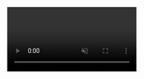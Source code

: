 <!DOCTYPE html>
<html lang="ja"><head>
  <meta charset="UTF-8">
<video src="https://github.com/obayashiyui/CSSanimation-obayashi/blob/main/TOP.mp4" autoplay muted></video>
  <title>ここはCSSアニメーションの基本を学ぶページです</title>
	<style>
		
		
		#headline{
  color: red;
			}
		
		.main {
  color: green;
			}
		
		p{
  color: red;
}
		a {color: green}
		
		
		
		.sample p {
    color: red;
    font-size: 18px;
    padding: 100px 0 0 900px;
    animation-name:keiziban;
    animation-timing-function:linear;
    animation-duration: 7s;
    animation-iteration-count:infinite;
    animation-direction: normal;
}
 
.sample2 p {
    color: blue;
    font-size: 18px;
    padding: 100px 0 0 900px;
    animation-name:keiziban;
    animation-timing-function:linear;
    animation-duration: 7s;
    animation-iteration-count:infinite;
    animation-direction: reverse;
}
 
.sample3 p {
    color: green;
    font-size: 18px;
    padding: 100px 0 0 900px;
    animation-name:keiziban;
    animation-timing-function:linear;
    animation-duration: 7s;
    animation-iteration-count:infinite;
    animation-direction: alternate;
     
}
 
.sample4 p {
    color: red;
    font-size: 18px;
    padding: 100px 0 0 900px;
    animation-name:keiziban;
    animation-timing-function:linear;
    animation-duration: 7s;
    animation-iteration-count:infinite;
    animation-direction: alternate-reverse;
     
}
		
#ari1 {
    padding: 100px 0 0 900px;
    animation-name:keiziban;
    animation-timing-function:linear;
    animation-duration: 7s;
    animation-iteration-count:infinite;
    animation-direction: normal;
     
}
 
#ari2 {
    padding: 100px 0 0 900px;
    animation-name:keiziban;
    animation-timing-function:linear;
    animation-duration: 7s;
    animation-iteration-count:infinite;
    animation-direction: reverse;
     
}
		
#ari3 {
    padding: 100px 0 0 900px;
    animation-name:keiziban;
    animation-timing-function:linear;
    animation-duration: 7s;
    animation-iteration-count:infinite;
    animation-direction:alternate;
			
	}	
		
#ari4 {
    padding: 100px 0 0 900px;
    animation-name:keiziban;
    animation-timing-function:linear;
    animation-duration: 7s;
    animation-iteration-count:infinite;
    animation-direction:alternate-reverse;
     
}
		
@keyframes keiziban {
  from   { transform: translateX(0%);} 
  100% { transform: translateX(-100%);}
}

		
#kumo1 {
  animation: popup 0.6s cubic-bezier(0.22, 1, 0.36, 1) 1 forwards;
  animation-iteration-count:infinite;
  animation-duration: 3s;
}
 
@keyframes popup {
  0% {
    transform: translateY(40px) scale(0.8);
    opacity: 0;
  }
  100% {
    transform: translateY(0) scale(1.0);
  }
  80%, 100% {
    opacity: 1;
  }
		}
	
#purin1 {
  animation: poyopoyo 2s ease-out infinite;
  opacity: 1;
  animation-iteration-count:infinite;		
}
@keyframes poyopoyo {
  0%, 40%, 60%, 80% {
    transform: scale(1.0);
  }
  50%, 70% {
    transform: scale(0.95);
  }
}
		
#POP1{
  
  width: 300px;
  height: 350px;
  margin: 0 auto;
  overflow: hidden;
  cursor: pointer;
}

 
#POP1{
  width: 50%;
  transition-duration: 0.3s;
}
#POP1:hover {
  transform: scale(1.2);
  transition-duration: 0.3s;
}
		
		
#POP2{
  width: 40%;
  cursor: pointer;
  transition-duration: 0.5s;
}
#POP2:hover {
  transform: rotate(360deg);
  transition-duration: 0.5s;
}

				
	</style>
	
</head>
	
	<body style="background: pink; text-align: center;">

<body>
	
	
  <div id="headline">
  <h1>ここはCSSアニメーションの基本を学ぶページです</h1>
	   <img src="line.png" alt="ライン" title="ライン">
 <h2>まず始めに、文字のスライドのアニメーションの例です　<br/> .sample p　とし、Pタグに適用しています　</h2>
  <br> <p>＊詳しいコードは「ページのソースを表示」でご覧ください＊</p><br>
	</div>
	
	<div class="sample">
    <p>ノーマル　右から左</p>
</div>
<div class="sample2">
    <p>リバース　逆</p>
</div>
<div class="sample3">
    <p>alternate ノーマルから逆の繰り返し</p>
</div>
<div class="sample4">
    <p>alternate-reverse　逆からノーマルの繰り返し</p>
</div>
		
	
 <img src="https://github.com/obayashiyui/CSSanimation-obayashi/blob/main/line.png" alt="ライン" title="ライン">
	
  <div class="main">
  <h2>これをイラストに置き換えます　#のあとに画像ID名　を使います</h2>
  
	  
	
    
	<figure><img src="https://github.com/obayashiyui/CSSanimation-obayashi/blob/main/image1.png" alt="ありの画像" title="ノーマル　右から左" id="ari1"><figcaption>↑ノーマル　右から左</figcaption></figure>
	  
	  
    <figure><img src="https://github.com/obayashiyui/CSSanimation-obayashi/blob/main/image2.png" alt="ありの画像" title="ありの画像右" id="ari2"><figcaption>↑リバース　逆</figcaption></figure>
	  

	  <figure><img src="https://github.com/obayashiyui/CSSanimation-obayashi/blob/main/image1.png" alt="ありの画像" title="ノーマル　右から左" id="ari3"><figcaption>↑ノーマルから逆の繰り返し</figcaption></figure>
	  
	  
    <figure><img src="https://github.com/obayashiyui/CSSanimation-obayashi/blob/main/image2.png" alt="ありの画像" title="ありの画像右" id="ari4"><figcaption>↑逆からノーマルの繰り返し</figcaption></figure>
	  
	  <br> <p>＊イラストの向きと動きが合わないと変ですね＊</p><br>
	  
	  
 
<img src="https://github.com/obayashiyui/CSSanimation-obayashi/blob/main/line.png" alt="ライン" title="ライン">
	  
	  
	  
	  <div class="main">
  <h2>次に他のアメーションを画像に適用してみます  <br/> @keyframes に名前をつけて設定していきます</h2>
	  
	   <figure><img src="https://github.com/obayashiyui/CSSanimation-obayashi/blob/main/kumo.png" alt="雲の画像" title="雲の画像" id="kumo1"><figcaption>↑POP UP</figcaption></figure>
	  
		  
		   <figure><img src="https://github.com/obayashiyui/CSSanimation-obayashi/blob/main/purin.png" alt="プリンの画像" title="プリンの画像" id="purin1"><figcaption>↑ぷるぷる揺れる</figcaption></figure>
	  
		  
		  
<img src="https://github.com/obayashiyui/CSSanimation-obayashi/blob/main/line.png" alt="ライン" title="ライン">
		  
	 
		  <div class="main">
  <h2>次にマウスホバーを適用してみます　:hover を使います</h2>
			  
			  
		  <figure><img src="https://github.com/obayashiyui/CSSanimation-obayashi/blob/main/push.png" alt="ボタンの画像" title="ボタンの画像" id="POP1"><figcaption>↑マウスホバー　拡大</figcaption></figure>
	  
		  
		   <figure><img src="https://github.com/obayashiyui/CSSanimation-obayashi/blob/main/hum.png" alt="ボタンの画像" title="ハムの画像" id="POP2"><figcaption>↑マウスホバー　回転</figcaption></figure>

			  <div class="main">
  <h2>基本的な動作を集めてみました。<br/>サイト内のアイコンに組み込むことで、<br/>うまく目立たせることができますので<br/>ぜひ活用ください</h2>
			  
			  
			  </body>
		  
</html>
